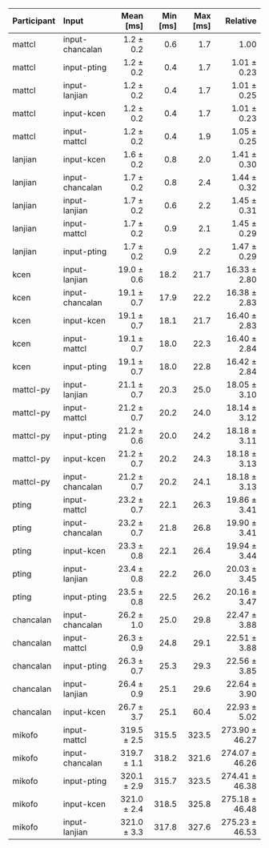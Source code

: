 | Participant | Input | Mean [ms] | Min [ms] | Max [ms] | Relative |
|:---|:---|---:|---:|---:|---:|
| mattcl | input-chancalan | 1.2 ± 0.2 | 0.6 | 1.7 | 1.00 |
| mattcl | input-pting | 1.2 ± 0.2 | 0.4 | 1.7 | 1.01 ± 0.23 |
| mattcl | input-lanjian | 1.2 ± 0.2 | 0.4 | 1.7 | 1.01 ± 0.25 |
| mattcl | input-kcen | 1.2 ± 0.2 | 0.4 | 1.7 | 1.01 ± 0.23 |
| mattcl | input-mattcl | 1.2 ± 0.2 | 0.4 | 1.9 | 1.05 ± 0.25 |
| lanjian | input-kcen | 1.6 ± 0.2 | 0.8 | 2.0 | 1.41 ± 0.30 |
| lanjian | input-chancalan | 1.7 ± 0.2 | 0.8 | 2.4 | 1.44 ± 0.32 |
| lanjian | input-lanjian | 1.7 ± 0.2 | 0.6 | 2.2 | 1.45 ± 0.31 |
| lanjian | input-mattcl | 1.7 ± 0.2 | 0.9 | 2.1 | 1.45 ± 0.29 |
| lanjian | input-pting | 1.7 ± 0.2 | 0.9 | 2.2 | 1.47 ± 0.29 |
| kcen | input-lanjian | 19.0 ± 0.6 | 18.2 | 21.7 | 16.33 ± 2.80 |
| kcen | input-chancalan | 19.1 ± 0.7 | 17.9 | 22.2 | 16.38 ± 2.83 |
| kcen | input-kcen | 19.1 ± 0.7 | 18.1 | 21.7 | 16.40 ± 2.83 |
| kcen | input-mattcl | 19.1 ± 0.7 | 18.0 | 22.3 | 16.40 ± 2.84 |
| kcen | input-pting | 19.1 ± 0.7 | 18.0 | 22.8 | 16.42 ± 2.84 |
| mattcl-py | input-lanjian | 21.1 ± 0.7 | 20.3 | 25.0 | 18.05 ± 3.10 |
| mattcl-py | input-mattcl | 21.2 ± 0.7 | 20.2 | 24.0 | 18.14 ± 3.12 |
| mattcl-py | input-pting | 21.2 ± 0.6 | 20.0 | 24.2 | 18.18 ± 3.11 |
| mattcl-py | input-kcen | 21.2 ± 0.7 | 20.2 | 24.3 | 18.18 ± 3.13 |
| mattcl-py | input-chancalan | 21.2 ± 0.7 | 20.2 | 24.1 | 18.18 ± 3.13 |
| pting | input-mattcl | 23.2 ± 0.7 | 22.1 | 26.3 | 19.86 ± 3.41 |
| pting | input-chancalan | 23.2 ± 0.7 | 21.8 | 26.8 | 19.90 ± 3.41 |
| pting | input-kcen | 23.3 ± 0.8 | 22.1 | 26.4 | 19.94 ± 3.44 |
| pting | input-lanjian | 23.4 ± 0.8 | 22.2 | 26.0 | 20.03 ± 3.45 |
| pting | input-pting | 23.5 ± 0.8 | 22.5 | 26.2 | 20.16 ± 3.47 |
| chancalan | input-chancalan | 26.2 ± 1.0 | 25.0 | 29.8 | 22.47 ± 3.88 |
| chancalan | input-mattcl | 26.3 ± 0.9 | 24.8 | 29.1 | 22.51 ± 3.88 |
| chancalan | input-pting | 26.3 ± 0.7 | 25.3 | 29.3 | 22.56 ± 3.85 |
| chancalan | input-lanjian | 26.4 ± 0.9 | 25.1 | 29.6 | 22.64 ± 3.90 |
| chancalan | input-kcen | 26.7 ± 3.7 | 25.1 | 60.4 | 22.93 ± 5.02 |
| mikofo | input-mattcl | 319.5 ± 2.5 | 315.5 | 323.5 | 273.90 ± 46.27 |
| mikofo | input-chancalan | 319.7 ± 1.1 | 318.2 | 321.6 | 274.07 ± 46.26 |
| mikofo | input-pting | 320.1 ± 2.9 | 315.7 | 323.5 | 274.41 ± 46.38 |
| mikofo | input-kcen | 321.0 ± 2.4 | 318.5 | 325.8 | 275.18 ± 46.48 |
| mikofo | input-lanjian | 321.0 ± 3.3 | 317.8 | 327.6 | 275.23 ± 46.53 |
